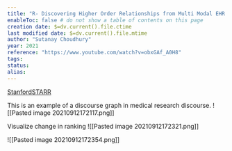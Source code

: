 ```yaml
---
title: "R- Discovering Higher Order Relationships from Multi Modal EHR Data"
enableToc: false # do not show a table of contents on this page
creation date: $=dv.current().file.ctime
last modified date: $=dv.current().file.mtime
author: "Sutanay Choudhury"
year: 2021
reference: "https://www.youtube.com/watch?v=obxGAf_A0H8"
tags: 
status: 
alias:
---
```


[StanfordSTARR](https://www.youtube.com/channel/UC6iGiAO1dKwuC2wOrxnKiNw)

This is an example of a discourse graph in medical research discourse. ![[Pasted image 20210912172117.png]]

Visualize change in ranking ![[Pasted image 20210912172321.png]]

![[Pasted image 20210912172354.png]]